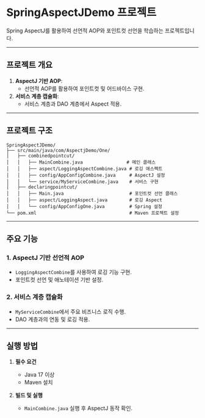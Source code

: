 
# SpringAspectJDemo 프로젝트

Spring AspectJ를 활용하여 선언적 AOP와 포인트컷 선언을 학습하는 프로젝트입니다.

---

## 프로젝트 개요

1. **AspectJ 기반 AOP**:
   - 선언적 AOP를 활용하여 포인트컷 및 어드바이스 구현.
2. **서비스 계층 캡슐화**:
   - 서비스 계층과 DAO 계층에서 Aspect 적용.

---

## 프로젝트 구조

```
SpringAspectJDemo/
├── src/main/java/com/AspectjDemo/One/
│   ├── combinedpointcut/
│   │   ├── MainCombine.java                # 메인 클래스
│   │   ├── aspect/LoggingAspectCombine.java # 로깅 애스펙트
│   │   ├── config/AppConfigCombine.java     # AspectJ 설정
│   │   └── service/MyServiceCombine.java    # 서비스 구현
│   ├── declaringpointcut/
│   │   ├── Main.java                        # 포인트컷 선언 클래스
│   │   ├── aspect/LoggingAspect.java        # 로깅 Aspect
│   │   └── config/AppConfigOne.java         # Spring 설정
└── pom.xml                                  # Maven 프로젝트 설정
```

---

## 주요 기능

### 1. **AspectJ 기반 선언적 AOP**
- `LoggingAspectCombine`를 사용하여 로깅 기능 구현.
- 포인트컷 선언 및 애노테이션 기반 설정.

### 2. **서비스 계층 캡슐화**
- `MyServiceCombine`에서 주요 비즈니스 로직 수행.
- DAO 계층과의 연동 및 로깅 적용.

---

## 실행 방법

1. **필수 요건**
   - Java 17 이상
   - Maven 설치

2. **빌드 및 실행**
   - `MainCombine.java` 실행 후 AspectJ 동작 확인.